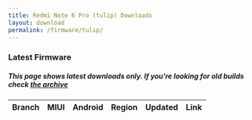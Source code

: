 ```yaml
---
title: Redmi Note 6 Pro (tulip) Downloads
layout: download
permalink: /firmware/tulip/
---
```


### Latest Firmware
##### This page shows latest downloads only. If you're looking for old builds check [the archive](/archive/firmware/tulip/)


<div class="table-responsive-md">
<table id="firmware" class="compact table table-striped table-hover table-sm">
    <thead class="thead-dark">
        <tr>
            <th>Branch</th>
            <th>MIUI</th>
            <th>Android</th>
            <th>Region</th>
            <th>Updated</th>
            <th>Link</th>
        </tr>
    </thead>
    <script>loadFirmwareDownloads('tulip', 'latest')</script>
</table>
</div>
